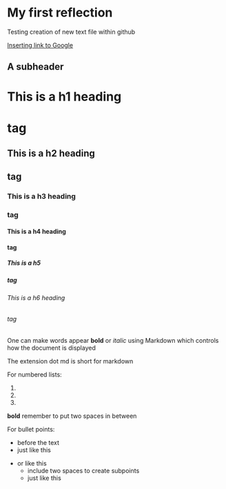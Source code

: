 # My first reflection 

Testing creation of new text file within github

[Inserting link to Google](http://google.com)

## A subheader

# This is a h1 heading <h1> tag
  
  ## This is a h2 heading <h2> tag
  
  ### This is a h3 heading <h3> tag
  
  #### This is a h4 heading <h4> tag
  
  ##### This is a h5 <h5> tag
  
  ###### This is a h6 heading <h6> tag
  
  One can make words appear **bold** or *italic* using Markdown which controls how the document is displayed
  
  The extension dot md is short for markdown 
  
  For numbered lists:
  
  1.
  
  2.
  
  3.
  
  **bold** remember to put two spaces in between
  
  For bullet points:
  * before the text
  * just like this 
  - or like this
    - include two spaces to create subpoints
    - just like this 
